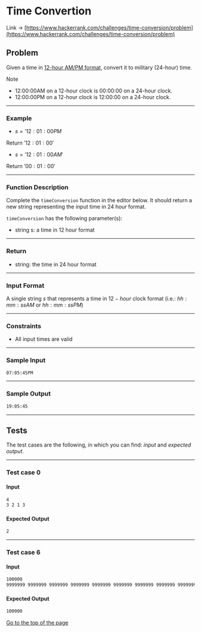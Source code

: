 <a id="title"></a>
# Time Convertion

Link -> [https://www.hackerrank.com/challenges/time-conversion/problem](https://www.hackerrank.com/challenges/time-conversion/problem)

## Problem

Given a time in [12-hour AM/PM format](https://en.wikipedia.org/wiki/12-hour_clock), convert it to military (24-hour) time.

> [!NOTE]
> - 12:00:00AM on a 12-hour clock is 00:00:00 on a 24-hour clock.
> - 12:00:00PM on a 12-hour clock is 12:00:00 on a 24-hour clock. 
----

### Example

- $s = '12:01:00PM$

Return $'12:01:00'$

- $s = '12:01:00AM'$

Return $'00:01:00'$

----

### Function Description

Complete the `timeConversion` function in the editor below. It should return a new string representing the input time in 24 hour format.

`timeConversion` has the following parameter(s):

- string s: a time in 12 hour format

----

### Return

- string: the time in 24 hour format

----

### Input Format

A single string $s$ that represents a time in $12-hour$ clock format (i.e.: $hh:mm:ssAM$ or $hh:mm:ssPM$)

----

### Constraints

- All input times are valid

----

### Sample Input

```bash
07:05:45PM
```

----

### Sample Output

```bash
19:05:45
```

----

## Tests

The test cases are the following, in which you can find: _input_ and _expected output_.

----

### Test case 0

#### Input

```bash
4
3 2 1 3
```

#### Expected Output

```bash
2
```

----

### Test case 6

#### Input

```bash
100000 
9999999 9999999 9999999 9999999 9999999 9999999 9999999 9999999 9999999 9999999 9999999 9999999 9999999 9999999 9999999 9999999 9999999 9999999 9999999 9999999 9999999 9999999 9999999 9999999 9999999 9999999 ...
```

#### Expected Output

```bash
100000
```

[Go to the top of the page](#title)

